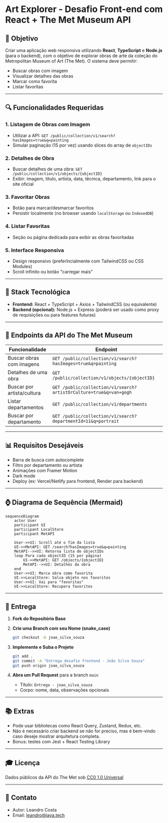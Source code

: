 # Art Explorer - Desafio Front-end com React + The Met Museum API

## 🌟 Objetivo

Criar uma aplicação web responsiva utilizando **React**, **TypeScript** e **Node.js** (para o backend), com o objetivo de explorar obras de arte da coleção do Metropolitan Museum of Art (The Met). O sistema deve permitir:

* Buscar obras com imagem
* Visualizar detalhes das obras
* Marcar como favorita
* Listar favoritas

---

## 🔍 Funcionalidades Requeridas

### 1. **Listagem de Obras com Imagem**

* Utilizar a API: `GET /public/collection/v1/search?hasImages=true&q=painting`
* Simular paginação (15 por vez) usando slices do array de `objectIDs`

### 2. **Detalhes de Obra**

* Buscar detalhes de uma obra: `GET /public/collection/v1/objects/{objectID}`
* Exibir: imagem, título, artista, data, técnica, departamento, link para o site oficial

### 3. **Favoritar Obras**

* Botão para marcar/desmarcar favoritos
* Persistir localmente (no browser usando `localStorage` ou `IndexedDB`)

### 4. **Listar Favoritas**

* Seção ou página dedicada para exibir as obras favoritadas

### 5. **Interface Responsiva**

* Design responsivo (preferîncialmente com TailwindCSS ou CSS Modules)
* Scroll infinito ou botão "carregar mais"

---

## 🚀 Stack Tecnológica

* **Frontend:** React + TypeScript + Axios + TailwindCSS (ou equivalente)
* **Backend (opcional):** Node.js + Express (poderá ser usado como proxy de requisições ou para features futuras)

---

## 🔗 Endpoints da API do The Met Museum

| Funcionalidade             | Endpoint                                                           |
| -------------------------- | ------------------------------------------------------------------ |
| Buscar obras com imagens   | `GET /public/collection/v1/search?hasImages=true&q=painting`       |
| Detalhes de uma obra       | `GET /public/collection/v1/objects/{objectID}`                     |
| Buscar por artista/cultura | `GET /public/collection/v1/search?artistOrCulture=true&q=van+gogh` |
| Listar departamentos       | `GET /public/collection/v1/departments`                            |
| Buscar por departamento    | `GET /public/collection/v1/search?departmentId=11&q=portrait`      |

---

## 📊 Requisitos Desejáveis

* Barra de busca com autocomplete
* Filtro por departamento ou artista
* Animações com Framer Motion
* Dark mode
* Deploy (ex: Vercel/Netlify para frontend, Render para backend)

---

## ⌚ Diagrama de Sequência (Mermaid)

```mermaid
sequenceDiagram
    actor User
    participant UI
    participant LocalStore
    participant MetAPI

    User->>UI: Scroll até o fim da lista
    UI->>MetAPI: GET /search?hasImages=true&q=painting
    MetAPI-->>UI: Retorna lista de objectIDs
    loop Para cada objectID (15 por página)
        UI->>MetAPI: GET /objects/{objectID}
        MetAPI-->>UI: Detalhes da obra
    end
    User->>UI: Marca obra como favorita
    UI->>LocalStore: Salva objeto nos favoritos
    User->>UI: Vai para "favoritas"
    UI->>LocalStore: Recupera favoritos
```

---

## 📆 Entrega

1. **Fork do Repositório Base**
2. **Crie uma Branch com seu Nome (snake\_case)**

   ```bash
   git checkout -b joao_silva_souza
   ```
3. **Implemente e Suba o Projeto**

   ```bash
   git add .
   git commit -m "Entrega desafio frontend - João Silva Souza"
   git push origin joao_silva_souza
   ```
4. **Abra um Pull Request** para a branch `main`

   * Título: `Entrega - joao_silva_souza`
   * Corpo: nome, data, observações opcionais

---

## 📚 Extras

* Pode usar bibliotecas como React Query, Zustand, Redux, etc.
* Não é necessário criar backend se não for preciso, mas é bem-vindo caso deseje mostrar arquitetura completa.
* Bonus: testes com Jest + React Testing Library

---

## 🎓 Licença

Dados públicos da API do The Met sob [CC0 1.0 Universal](https://creativecommons.org/publicdomain/zero/1.0/)

---

## 📢 Contato

* Autor: Leandro Costa
* Email: [leandro@jaya.tech](mailto:leandro@jaya.tech)
